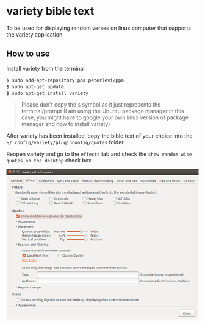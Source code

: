 # variety bible text

To be used for displaying random verses on linux computer that supports the variety application

## How to use
Install variety from the terminal 

```bash
$ sudo add-apt-repository ppa:peterlevi/ppa
$ sudo apt-get update
$ sudo apt-get install variety
```

> Please don't copy the `$` symbol as it just represents the terminal/prompt (I am using the Ubuntu package manager in this case, you might have to google your own linux version of package manager and how to install variety)

After variety has been installed, copy the bible text of your choice into the `~/.config/variety/pluginconfig/quotes` folder. 

Reopen variety and go to the `effects` tab and check the `show random wise quotes on the desktop` check box

![Effects tab](./images/effect.png)
